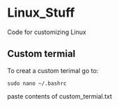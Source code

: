# Linux_Stuff
Code for customizing Linux

## Custom termial 
To creat a custom terimal go to:
```
sudo nano ~/.bashrc
```
paste contents of custom_termial.txt
